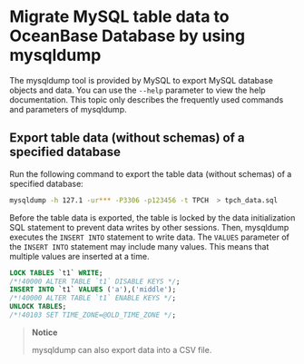 # Migrate MySQL table data to OceanBase Database by using mysqldump

The mysqldump tool is provided by MySQL to export MySQL database objects and data. You can use the `--help` parameter to view the help documentation. This topic only describes the frequently used commands and parameters of mysqldump.

## Export table data (without schemas) of a specified database

Run the following command to export the table data (without schemas) of a specified database:

```bash
mysqldump -h 127.1 -ur*** -P3306 -p123456 -t TPCH  > tpch_data.sql
```

Before the table data is exported, the table is locked by the data initialization SQL statement to prevent data writes by other sessions. Then, mysqldump executes the `INSERT INTO` statement to write data. The `VALUES` parameter of the `INSERT INTO` statement may include many values. This means that multiple values are inserted at a time.

```sql
LOCK TABLES `t1` WRITE;
/*!40000 ALTER TABLE `t1` DISABLE KEYS */;
INSERT INTO `t1` VALUES ('a'),('middle');
/*!40000 ALTER TABLE `t1` ENABLE KEYS */;
UNLOCK TABLES;
/*!40103 SET TIME_ZONE=@OLD_TIME_ZONE */;
```

> **Notice**
>
> mysqldump can also export data into a CSV file.